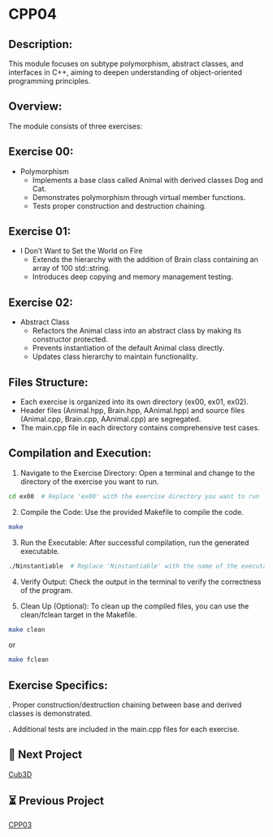 # CPP04


## Description:

This module focuses on subtype polymorphism, abstract classes, and interfaces in C++, aiming to deepen understanding of object-oriented programming principles.
## Overview:

The module consists of three exercises:

## Exercise 00:
- Polymorphism
   - Implements a base class called Animal with derived classes Dog and Cat.
   - Demonstrates polymorphism through virtual member functions.
   - Tests proper construction and destruction chaining.
## Exercise 01:
- I Don’t Want to Set the World on Fire
   - Extends the hierarchy with the addition of Brain class containing an array of 100 std::string.
   - Introduces deep copying and memory management testing.
## Exercise 02: 
- Abstract Class
   - Refactors the Animal class into an abstract class by making its constructor protected.
   - Prevents instantiation of the default Animal class directly.
   - Updates class hierarchy to maintain functionality.
## Files Structure: 
- Each exercise is organized into its own directory (ex00, ex01, ex02).
- Header files (Animal.hpp, Brain.hpp, AAnimal.hpp) and source files (Animal.cpp, Brain.cpp, AAnimal.cpp) are segregated.
- The main.cpp file in each directory contains comprehensive test cases.
## Compilation and Execution:

1. Navigate to the Exercise Directory: Open a terminal and change to the directory of the exercise you want to run.
 ```bash
cd ex00  # Replace 'ex00' with the exercise directory you want to run
```
2. Compile the Code: Use the provided Makefile to compile the code.
 ```bash
make
```
3. Run the Executable: After successful compilation, run the generated executable.
```bash
./Ninstantiable  # Replace 'Ninstantiable' with the name of the executable for the exercise
```
4. Verify Output: Check the output in the terminal to verify the correctness of the program.
   
5. Clean Up (Optional): To clean up the compiled files, you can use the clean/fclean target in the Makefile.
 ```bash
make clean
```
or 
 ```bash
make fclean
```

## Exercise Specifics:

. Proper construction/destruction chaining between base and derived classes is demonstrated.

. Additional tests are included in the main.cpp files for each exercise.

## 🚀 Next Project

[Cub3D](https://github.com/adhaka-afk/cub3D)

## ⏳ Previous Project

[CPP03](https://github.com/adhaka-afk/CPP03)


